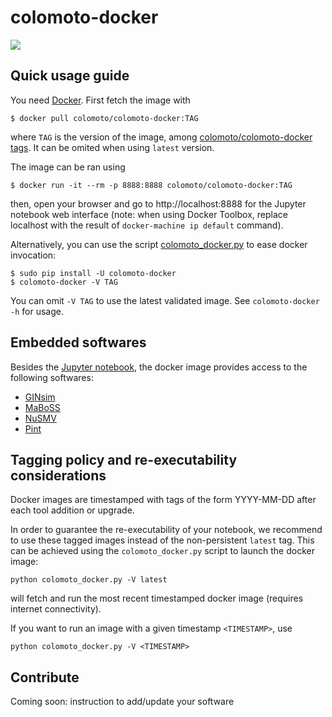 # colomoto-docker

[![](https://images.microbadger.com/badges/image/colomoto/colomoto-docker:latest.svg)](http://microbadger.com/images/colomoto/colomoto-docker:latest "Get your own image badge on microbadger.com")

## Quick usage guide

You need [Docker](http://docker.com).
First fetch the image with

    $ docker pull colomoto/colomoto-docker:TAG

where `TAG` is the version of the image, among [colomoto/colomoto-docker tags](https://hub.docker.com/r/colomoto/colomoto-docker/tags/).
It can be omited when using `latest` version.

The image can be ran using

    $ docker run -it --rm -p 8888:8888 colomoto/colomoto-docker:TAG

then, open your browser and go to http://localhost:8888 for the Jupyter notebook web interface
(note: when using Docker Toolbox, replace localhost with the result of
`docker-machine ip default` command).

Alternatively, you can use the script [colomoto_docker.py](./colomoto_docker.py?raw=true) to ease docker
invocation:

    $ sudo pip install -U colomoto-docker
    $ colomoto-docker -V TAG

You can omit `-V TAG` to use the latest validated image.
See `colomoto-docker -h` for usage.


## Embedded softwares

Besides the [Jupyter notebook](http://jupyter.org), the docker image provides
access to the following softwares:

* [GINsim](http://ginsim.org)
* [MaBoSS](https://maboss.curie.fr)
* [NuSMV](http://nusmv.fbk.eu)
* [Pint](http://loicpauleve.name/pint)


## Tagging policy and re-executability considerations

Docker images are timestamped with tags of the form YYYY-MM-DD after each tool addition or upgrade.

In order to guarantee the re-executability of your notebook, we recommend to use these tagged images instead of the non-persistent `latest` tag.
This can be achieved using the `colomoto_docker.py` script to launch the docker image:
```
python colomoto_docker.py -V latest
```
will fetch and run the most recent timestamped docker image (requires internet connectivity).

If you want to run an image with a given timestamp `<TIMESTAMP>`, use
```
python colomoto_docker.py -V <TIMESTAMP>
```

## Contribute

Coming soon: instruction to add/update your software

